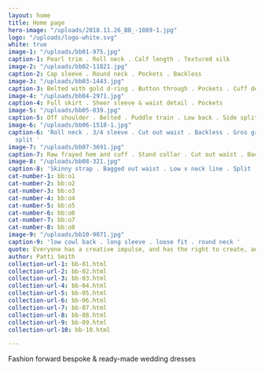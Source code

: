 ```yaml
---
layout: home
title: Home page
hero-image: "/uploads/2018.11.26_BB_-1089-1.jpg"
logo: "/uploads/logo-white.svg"
white: true
image-1: "/uploads/bb01-975.jpg"
caption-1: Pearl trim . Roll neck . Calf length . Textured silk
image-2: "/uploads/bb02-11821.jpg"
caption-2: Cap sleeve . Round neck . Pockets . Backless
image-3: "/uploads/bb03-1443.jpg"
caption-3: Belted with gold d-ring . Button through . Pockets . Cuff detail
image-4: "/uploads/bb04-2971.jpg"
caption-4: Full skirt . Sheer sleeve & waist detail . Pockets
image-5: "/uploads/bb05-839.jpg"
caption-5: Off shoulder . Belted . Puddle train . Low back . Side split . Heavy crepe
image-6: "/uploads/bb06-1518-1.jpg"
caption-6: 'Roll neck . 3/4 sleeve . Cut out waist . Backless . Gros grain trim side
  split '
image-7: "/uploads/bb07-3691.jpg"
caption-7: Raw frayed hem and cuff . Stand collar . Cut out waist . Backless
image-8: "/uploads/bb08-321.jpg"
caption-8: 'Skinny strap . Bagged out waist . Low v neck line . Split '
cat-number-1: bb:o1
cat-number-2: bb:o2
cat-number-3: bb:o3
cat-number-4: bb:o4
cat-number-5: bb:o5
cat-number-6: bb:o6
cat-number-7: bb:o7
cat-number-8: bb:o8
image-9: "/uploads/bb10-9071.jpg"
caption-9: 'low cowl back . long sleeve . loose fit . round neck '
quote: Everyone has a creative impulse, and has the right to create, and should
author: Patti Smith
collection-url-1: bb-01.html
collection-url-2: bb-02.html
collection-url-3: bb-03.html
collection-url-4: bb-04.html
collection-url-5: bb-05.html
collection-url-6: bb-06.html
collection-url-7: bb-07.html
collection-url-8: bb-08.html
collection-url-9: bb-09.html
collection-url-10: bb-10.html

---
```

Fashion forward bespoke & ready-made wedding dresses